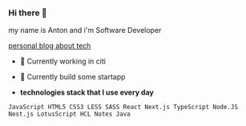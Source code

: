 ### Hi there 👋 

my name is Anton and i'm Software Developer
 
[personal blog about tech](https://oshurek.dev)

- 🔭 Currently working in citi
- 🌱 Currently build some startapp

- **technologies stack that I use every day**

```JavaScript HTML5 CSS3 LESS SASS React Next.js TypeScript Node.JS Nest.js LotusScript HCL Notes Java```
